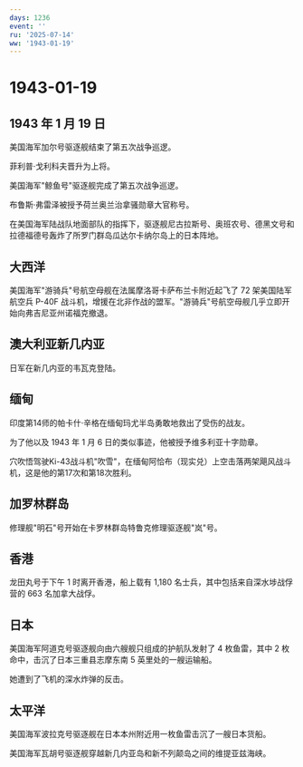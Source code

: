 ```yaml
---
days: 1236
event: ''
ru: '2025-07-14'
ww: '1943-01-19'
---
```


# 1943-01-19

## 1943 年 1 月 19 日

美国海军加尔号驱逐舰结束了第五次战争巡逻。

菲利普·戈利科夫晋升为上将。

美国海军"鲸鱼号"驱逐舰完成了第五次战争巡逻。

布鲁斯·弗雷泽被授予荷兰奥兰治拿骚勋章大官称号。

在美国海军陆战队地面部队的指挥下，驱逐舰尼古拉斯号、奥班农号、德黑文号和拉德福德号轰炸了所罗门群岛瓜达尔卡纳尔岛上的日本阵地。

## 大西洋

美国海军"游骑兵"号航空母舰在法属摩洛哥卡萨布兰卡附近起飞了 72
架美国陆军航空兵 P-40F
战斗机，增援在北非作战的盟军。"游骑兵"号航空母舰几乎立即开始向弗吉尼亚州诺福克撤退。

## 澳大利亚新几内亚

日军在新几内亚的韦瓦克登陆。

## 缅甸

印度第14师的帕卡什·辛格在缅甸玛尤半岛勇敢地救出了受伤的战友。

为了他以及 1943 年 1 月 6 日的类似事迹，他被授予维多利亚十字勋章。

穴吹悟驾驶Ki-43战斗机"吹雪"，在缅甸阿恰布（现实兑）上空击落两架飓风战斗机，这是他的第17次和第18次胜利。

## 加罗林群岛

修理舰"明石"号开始在卡罗林群岛特鲁克修理驱逐舰"岚"号。

## 香港

龙田丸号于下午 1 时离开香港，船上载有 1,180
名士兵，其中包括来自深水埗战俘营的 663 名加拿大战俘。

## 日本

美国海军阿道克号驱逐舰向由六艘舰只组成的护航队发射了 4 枚鱼雷，其中 2
枚命中，击沉了日本三重县志摩东南 5 英里处的一艘运输船。

她遭到了飞机的深水炸弹的反击。

## 太平洋

美国海军波拉克号驱逐舰在日本本州附近用一枚鱼雷击沉了一艘日本货船。

美国海军瓦胡号驱逐舰穿越新几内亚岛和新不列颠岛之间的维提亚兹海峡。